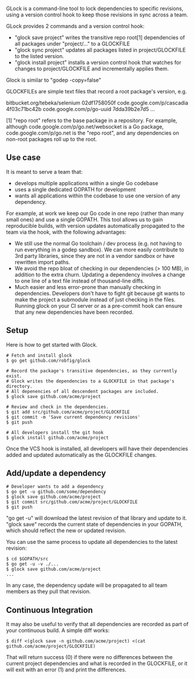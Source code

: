 GLock is a command-line tool to lock dependencies to specific revisions, using a
version control hook to keep those revisions in sync across a team.

GLock provides 2 commands and a version control hook:

* "glock save project" writes the transitive repo root[1] dependencies of all packages under "project/..." to a GLOCKFILE
* "glock sync project" updates all packages listed in project/GLOCKFILE to the listed version. 
* "glock install project" installs a version control hook that watches for changes to project/GLOCKFILE and incrementally applies them.

Glock is similar to "godep -copy=false"

GLOCKFILEs are simple text files that record a root package's version, e.g.

 bitbucket.org/tebeka/selenium 02df1758050f
 code.google.com/p/cascadia 4f03c71bc42b
 code.google.com/p/go-uuid 7dda39b2e7d5
 ...
 
[1] "repo root" refers to the base package in a repository.  For example, although code.google.com/p/go.net/websocket is a Go package, code.google.com/p/go.net is the "repo root", and any dependencies on non-root packages roll up to the root.

## Use case

It is meant to serve a team that:

* develops multiple applications within a single Go codebase
* uses a single dedicated GOPATH for development
* wants all applications within the codebase to use one version of any dependency.

For example, at work we keep our Go code in one repo (rather than many small ones) and use a single GOPATH.  This tool allows us to gain reproducible builds, with version updates automatically propagated to the team via the hook, with the following advantages:

* We still use the normal Go toolchain / dev process (e.g. not having to run everything in a godep sandbox).  We can more easily contribute to 3rd party libraries, since they are not in a vendor sandbox or have rewritten import paths.
* We avoid the repo bloat of checking in our dependencies (> 100 MB), in addition to the extra churn.  Updating a dependency involves a change to one line of a text file instead of thousand-line diffs.
* Much easier and less error-prone than manually checking in dependencies.  Developers don't have to fight git because git wants to make the project a submodule instead of just checking in the files.  Running glock on your CI server or as a pre-commit hook can ensure that any new dependencies have been recorded.

## Setup

Here is how to get started with Glock.

```
# Fetch and install glock
$ go get github.com/robfig/glock

# Record the package's transitive dependencies, as they currently exist.
# Glock writes the dependencies to a GLOCKFILE in that package's directory.
# All depenencies of all descendent packages are included.
$ glock save github.com/acme/project

# Review and check in the dependencies.
$ git add src/github.com/acme/project/GLOCKFILE
$ git commit -m 'Save current dependency revisions'
$ git push

# All developers install the git hook
$ glock install github.com/acme/project
```

Once the VCS hook is installed, all developers will have their dependencies
added and updated automatically as the GLOCKFILE changes.

## Add/update a dependency

```
# Developer wants to add a dependency
$ go get -u github.com/some/dependency
$ glock save github.com/acme/project
$ git commit src/github.com/acme/project/GLOCKFILE
$ git push
```

"go get -u" will download the latest revision of that library and update to it.  "glock save" records the current state of dependencies in your GOPATH, which should reflect the new or updated revision.

You can use the same process to update all dependencies to the latest revision:
```
$ cd $GOPATH/src
$ go get -u -v ./...
$ glock save github.com/acme/project
...
```

In any case, the dependency update will be propagated to all team members as they pull that
revision.

## Continuous Integration

It may also be useful to verify that all dependencies are recorded as part of your continuous build.  A simple diff works:

```
$ diff <(glock save -n github.com/acme/project) <(cat github.com/acme/project/GLOCKFILE)
```

That will return success (0) if there were no differences between the current project dependencies and what is recorded in the GLOCKFILE, or it will exit with an error (1) and print the differences.

